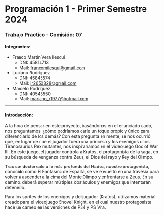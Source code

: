 # Programación 1 - Primer Semestre 2024
### Trabajo Practico - Comisión: 07

 #### Integrantes: 
 - Franco Martín Vera Ilesqui 
 	- DNI: 45814713
 	- Mail: francomilesqui@gmail.com
 - Luciano Rodriguez 
 	- DNI: 45845574
	 - Mail: ir2650828@gmail.com
 - Marcelo Rodriguez 
 	- DNI: 40543550
	 - Mail: mariano_r1977@hotmail.com

------------

#### Introducción:
A la hora de pensar en este proyecto, basándonos en el enunciado dado, nos preguntamos: ¿cómo podríamos darle un toque propio y único para diferenciarlo de los demás? Con esta pregunta en mente, se nos ocurrió que, en lugar de que el jugador fuera una princesa y los enemigos unos Tiranosaurios Rex mutantes, nos inspiraríamos en el videojuego God of War III. En este juego, el jugador controla a Kratos, el protagonista de la saga, en su búsqueda de venganza contra Zeus, el Dios del rayo y Rey del Olimpo.

Tras ser desterrado a lo más profundo del Hades, nuestro protagonista, conocido como El Fantasma de Esparta, se ve envuelto en una travesía para volver a ascender a la cima del Monte Olimpo y enfrentarse a Zeus. En su camino, deberá superar múltiples obstáculos y enemigos que intentarán detenerlo.

Para los sprites de los enemigos y del jugador (Kratos), utilizamos material creado para el videojuego Shovel Knight, en el cual nuestro protagonista hace un cameo en las versiones de PS4 y PS Vita.
